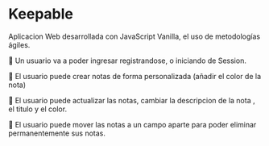 # Keepable

Aplicacion Web desarrollada con JavaScript Vanilla, el uso de metodologías ágiles.

📌 Un usuario va a poder ingresar registrandose, o iniciando de Session.

📌 El usuario puede crear notas de forma personalizada (añadir el color de la nota)

📌 El usuario puede actualizar las notas, cambiar la descripcion de la nota , el titulo y el color.

📌 El usuario puede mover las notas a un campo aparte para poder eliminar permanentemente sus notas.
